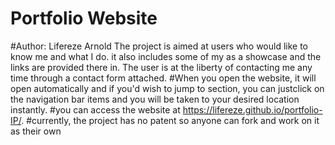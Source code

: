 # Portfolio Website
#Author: Lifereze Arnold
The project is aimed at users who would like to know me and what I do. it also includes some of my as a showcase and the links are 
provided there in. The user is at the liberty of contacting me any time through a contact form attached.
#When you open the website, it will open automatically and if you'd wish to jump to section, you can justclick on the navigation bar items
and you will be taken to your desired location instantly.
#you can access the website at https://lifereze.github.io/portfolio-IP/.
#currently, the project has no patent so anyone can fork and work on it as their own
